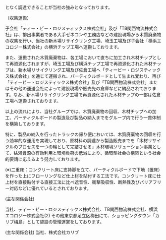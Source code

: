 となく調達できることが当社の強みとなっております。

（収集運搬）

子会社「ティー・ビー・ロジスティックス株式会社」及び「TB関西物流株式会社」は、排出事業者である大手ゼネコンや工務店などの建設現場から木質廃棄物の収集を行い、当社の新木場リサイクリング工場、埼玉工場及び子会社「横浜エコロジー株式会社」の横浜チップ工場へ運搬しております。

また、運搬された木質廃棄物は、各工場において直ちに加工され木材チップとして再資源化されますが、埼玉工場及び横浜チップ工場で再資源化された木材チップは、新木場リサイクリング工場及び佐倉工場へ「ティービー・ロジスティックス株式会社」を通じて運搬され、パーティクルボードとして生まれ変わり、再び「ティービー・ロジスティックス株式会社」及び「TB関西物流株式会社」またはその他の運送会社によって建設現場や販売先の倉庫などに納品されております。なお、新木場リサイクリング工場で再資源化された木材チップの一部は佐倉工場へ運搬されております。

以上の流れにより、当社グループでは、木質廃棄物の回収、木材チップへの加工、パーティクルボードの製造及び製品の納入までをグループ内で行う一貫体制を構築しております。

特に、製品の納入を行ったトラックの帰り便においては、木質廃棄物の回収を行う効率的な運用を実現しており、原材料の調達から製造販売までを「木材リサイクルのプロセスを一つの輪として完結させる」木材環境ソリューション事業として、枯渇資源の有効利用と環境負荷の低減により、循環型社会の構築という社会的要請に応えるよう努力しております。

(※)二重床：コンクリート床に支持脚を立て、パーティクルボードで下地（置床）を作った上にフローリングなど仕上材を貼付する工法です。コンクリート床に仕上材を直接貼付する直接工法に比べ遮音性、衝撃吸収性、断熱性及びバリアフリー対応などに優れているとされております。

(主な関係会社)

当社、ティー・ビー・ロジスティックス株式会社、TB関西物流株式会社、横浜エコロジー株式会社(2) その他東京都足立区梅田にて、ショッピングタウン「カリブ梅島」として施設の管理運営をしております。

(主な関係会社) 当社、株式会社カリブ